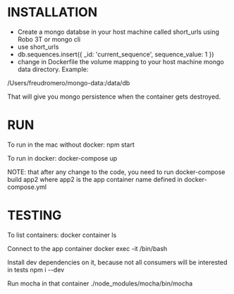 # INSTALLATION
- Create a mongo databse in your host machine called short_urls using Robo 3T or mongo cli
- use short_urls
- db.sequences.insert({ _id: 'current_sequence', sequence_value: 1 })
- change in Dockerfile the volume mapping to your host machine mongo data directory. Example:

/Users/freudromero/mongo-data:/data/db

That will give you mongo persistence when the container gets destroyed.

# RUN
To run in the mac without docker:
npm start

To run in docker:
docker-compose up

NOTE: that after any change to the code, you need to run
docker-compose build app2
where app2 is the app container name defined in docker-compose.yml

# TESTING

To list containers:
docker container ls

Connect to the app container
docker exec -it <container id> /bin/bash

Install dev dependencies on it, because not all consumers will be interested in tests
npm i --dev

Run mocha in that container
./node_modules/mocha/bin/mocha
